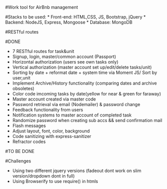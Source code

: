 #Work tool for AirBnb management

#Stacks to be used:
	* Front-end: HTML,CSS, JS, Bootstrap, jQuery
	* Backend: NodeJS, Express, Mongoose
	* Database: MongoDB
	
#RESTful routes

#DONE
* 7 RESTful routes for task&unit
* Signup, login, master/common account (Passport)
* Horizontal authorization (users see own tasks only)
* Vertical authorization (master account set up/edit/delete tasks/unit)
* Sorting by date + reformat date + system time via Moment JS/ Sort by user,unit
* Implement Archive/History functionality (comparing dates and archive obsoletes)
* Color code imcoming tasks by date(yellow for near & green for faraway)
* Master account created via master code
* Password retrieval via email (Nodemailer) & password change
* Feedback functionality from users
* Notification systems to master account of completed task
* Randomize password when creating sub accs && send confirmation mail
* Flash messages
* Adjust layout, font, color, background
* Code sanitizing with express-sanitizer
* Refractor codes

#TO BE DONE



#Challenges
* Using two different jquery versions (fadeout dont work on slim version/dropdown dont in full)
* Using Browserify to use require() in htmls




